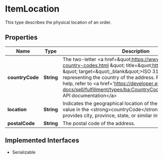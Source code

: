 

# ItemLocation

This type describes the physical location of an order.
## Properties

Name | Type | Description | Notes
------------ | ------------- | ------------- | -------------
**countryCode** | **String** | The two-letter &lt;a href&#x3D;\&quot;https://www.iso.org/iso-3166-country-codes.html \&quot; title&#x3D;\&quot;https://www.iso.org \&quot; target&#x3D;\&quot;_blank\&quot;&gt;ISO 3166&lt;/a&gt; code representing the country of the address. For implementation help, refer to &lt;a href&#x3D;&#39;https://developer.ebay.com/api-docs/sell/fulfillment/types/ba:CountryCodeEnum&#39;&gt;eBay API documentation&lt;/a&gt; |  [optional]
**location** | **String** | Indicates the geographical location of the item (along with the value in the &lt;strong&gt;countryCode&lt;/strong&gt; field). This field provides city, province, state, or similar information. |  [optional]
**postalCode** | **String** | The postal code of the address. |  [optional]


## Implemented Interfaces

* Serializable


